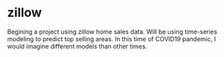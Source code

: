 # zillow
Begining a project using zillow home sales data. Will be using time-series modeling to predict top selling areas. In this time of COVID19 pandemic, I would imagine different models than other times.